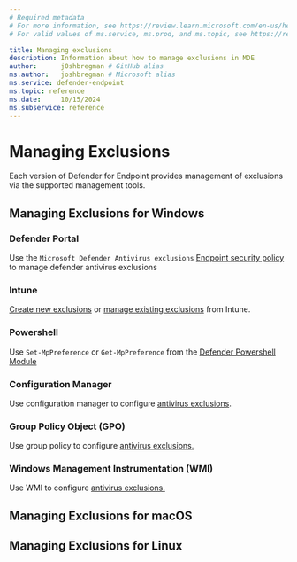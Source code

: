 ```yaml
---
# Required metadata
# For more information, see https://review.learn.microsoft.com/en-us/help/platform/learn-editor-add-metadata?branch=main
# For valid values of ms.service, ms.prod, and ms.topic, see https://review.learn.microsoft.com/en-us/help/platform/metadata-taxonomies?branch=main

title: Managing exclusions
description: Information about how to manage exclusions in MDE
author:      j0shbregman # GitHub alias
ms.author:   joshbregman # Microsoft alias
ms.service: defender-endpoint
ms.topic: reference
ms.date:     10/15/2024
ms.subservice: reference
---
```


# Managing Exclusions

Each version of Defender for Endpoint provides management of exclusions via the supported management tools.  

## Managing Exclusions for Windows

### Defender Portal

Use the `Microsoft Defender Antivirus exclusions` [Endpoint security policy](/defender-endpoint/manage-security-policies?toc=%2Fmem%2Fintune%2Ftoc.json&bc=%2Fmem%2Fbreadcrumb%2Ftoc.json) to manage defender antivirus exclusions

### Intune

[Create new exclusions](https://learn.microsoft.com/en-us/defender-endpoint/configure-exclusions-microsoft-defender-antivirus#create-a-new-antivirus-policy-with-exclusions-in-intune) or [manage existing exclusions](https://learn.microsoft.com/en-us/defender-endpoint/configure-exclusions-microsoft-defender-antivirus#manage-antivirus-exclusions-in-intune-for-existing-policies) from Intune.

### Powershell

Use `Set-MpPreference` or `Get-MpPreference` from the [Defender Powershell Module](/powershell/module/defender/?view=windowsserver2022-ps) 

### Configuration Manager

Use configuration manager to configure [antivirus exclusions](/defender-endpoint/configure-extension-file-exclusions-microsoft-defender-antivirus).

### Group Policy Object (GPO)

Use group policy to configure [antivirus exclusions.](/defender-endpoint/configure-extension-file-exclusions-microsoft-defender-antivirus)

### Windows Management Instrumentation (WMI)

Use WMI to configure [antivirus exclusions.](/defender-endpoint/configure-extension-file-exclusions-microsoft-defender-antivirus)

## Managing Exclusions for macOS

## Managing Exclusions for Linux

